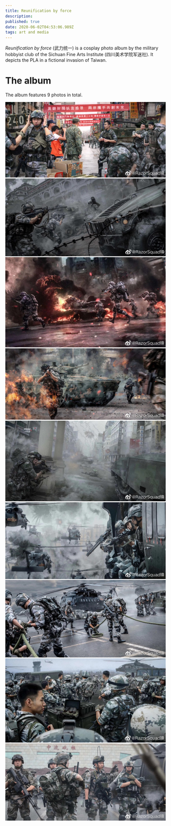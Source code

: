 ```yaml
---
title: Reunification by force
description: 
published: true
date: 2020-06-02T04:53:06.989Z
tags: art and media
---
```


*Reunification by force* (武力统一) is a cosplay photo album by the military hobbyist club of the Sichuan Fine Arts Institute (四川美术学院军迷社). It depicts the PLA in a fictional invasion of Taiwan.
# The album
The album features 9 photos in total.

![1.jpg](/art/武力统一/1.jpg)
![2.jpg](/art/武力统一/2.jpg)
![3.jpg](/art/武力统一/3.jpg)
![4.jpg](/art/武力统一/4.jpg)
![5.jpg](/art/武力统一/5.jpg)
![6.jpg](/art/武力统一/6.jpg)
![7.jpg](/art/武力统一/7.jpg)
![8.jpg](/art/武力统一/8.jpg)
![9.jpg](/art/武力统一/9.jpg)